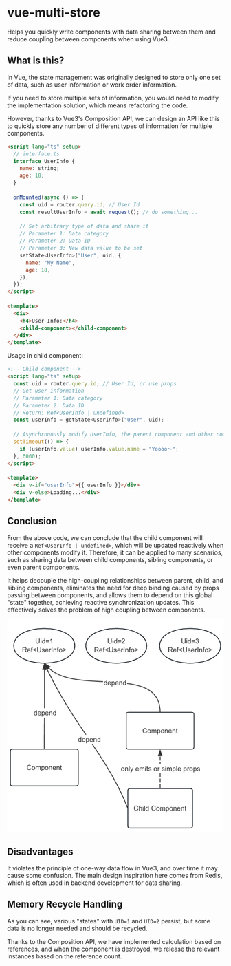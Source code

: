 # vue-multi-store

Helps you quickly write components with data sharing between them and reduce coupling between components when using Vue3.

## What is this?

In Vue, the state management was originally designed to store only one set of data, such as user information or work order information.

If you need to store multiple sets of information, you would need to modify the implementation solution, which means refactoring the code.

However, thanks to Vue3's Composition API, we can design an API like this to quickly store any number of different types of information for multiple components.

```html
<script lang="ts" setup>
  // interface.ts
  interface UserInfo {
    name: string;
    age: 18;
  }

  onMounted(async () => {
    const uid = router.query.id; // User Id
    const resultUserInfo = await request(); // do something...

    // Set arbitrary type of data and share it
    // Parameter 1: Data category
    // Parameter 2: Data ID
    // Parameter 3: New data value to be set
    setState<UserInfo>("User", uid, {
      name: "My Name",
      age: 18,
    });
  });
</script>

<template>
  <div>
    <h4>User Info:</h4>
    <child-component></child-component>
  </div>
</template>
```

Usage in child component:

```html
<!-- Child component -->
<script lang="ts" setup>
  const uid = router.query.id; // User Id, or use props
  // Get user information
  // Parameter 1: Data category
  // Parameter 2: Data ID
  // Return: Ref<UserInfo | undefined>
  const userInfo = getState<UserInfo>("User", uid);

  // Asynchronously modify UserInfo, the parent component and other components that use this data will be updated reactively
  setTimeout(() => {
    if (userInfo.value) userInfo.value.name = "Yoooo～";
  }, 6000);
</script>

<template>
  <div v-if="userInfo">{{ userInfo }}</div>
  <div v-else>Loading...</div>
</template>
```

## Conclusion

From the above code, we can conclude that the child component will receive a `Ref<UserInfo | undefined>`, which will be updated reactively when other components modify it. Therefore, it can be applied to many scenarios, such as sharing data between child components, sibling components, or even parent components.

It helps decouple the high-coupling relationships between parent, child, and sibling components, eliminates the need for deep binding caused by props passing between components, and allows them to depend on this global "state" together, achieving reactive synchronization updates. This effectively solves the problem of high coupling between components.

![image](./docs/examples_1.png)

## Disadvantages

It violates the principle of one-way data flow in Vue3, and over time it may cause some confusion. The main design inspiration here comes from Redis, which is often used in backend development for data sharing.

## Memory Recycle Handling

As you can see, various "states" with `UID=1` and `UID=2` persist, but some data is no longer needed and should be recycled.

Thanks to the Composition API, we have implemented calculation based on references, and when the component is destroyed, we release the relevant instances based on the reference count.
